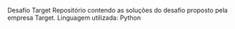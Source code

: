 Desafio Target
Repositório contendo as soluções do desafio proposto pela empresa Target.
Linguagem utilizada: Python
